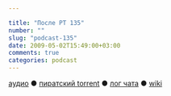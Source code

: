 ```yaml
---

title: "После РТ 135"
number: ""
slug: "podcast-135"
date: 2009-05-02T15:49:00+03:00
comments: true
categories: podcast
---
```

[аудио](http://cdn.radio-t.com/rt135post.mp3) ● [пиратский torrent](http://pirates.radio-t.com/torrents/rt135post.mp3.torrent) ● [лог чата](http://chat.radio-t.com/logs/radio-t-135.html) ● [wiki](http://wiki.radio-t.com/%D0%9F%D0%BE%D1%81%D0%BB%D0%B5_%D0%A0%D0%A2_135)<audio src="http://cdn.radio-t.com/rt135post.mp3" preload="none">
